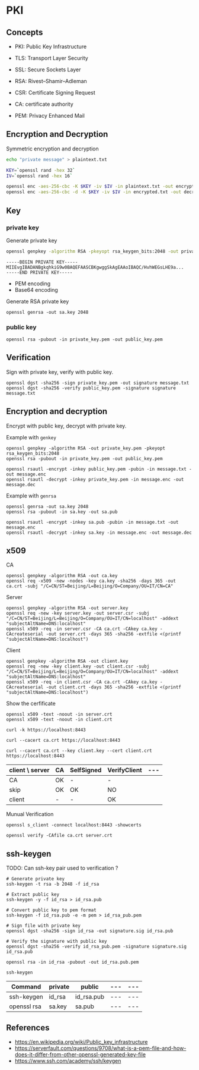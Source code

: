 # PKI

## Concepts

* PKI: Public Key Infrastructure

* TLS: Transport Layer Security
* SSL: Secure Sockets Layer

* RSA: Rivest–Shamir–Adleman


* CSR: Certificate Signing Request
* CA: certificate authority
* PEM: Privacy Enhanced Mail

## Encryption and Decryption

Symmetric encryption and decryption

```bash
echo "private message" > plaintext.txt

KEY=`openssl rand -hex 32`
IV=`openssl rand -hex 16`

openssl enc -aes-256-cbc -K $KEY -iv $IV -in plaintext.txt -out encrypted.txt
openssl enc -aes-256-cbc -d -K $KEY -iv $IV -in encrypted.txt -out decrypted.txt
```


## Key

### private key

Generate private key
```bash
openssl genpkey -algorithm RSA -pkeyopt rsa_keygen_bits:2048 -out private_key.pem
```

```
-----BEGIN PRIVATE KEY-----
MIIEvgIBADANBgkqhkiG9w0BAQEFAASCBKgwggSkAgEAAoIBAQC/HvhWEGsLHE9a...
-----END PRIVATE KEY-----
```

* PEM encoding
* Base64 encoding

Generate RSA private key
```
openssl genrsa -out sa.key 2048
```

### public key

```
openssl rsa -pubout -in private_key.pem -out public_key.pem
```

## Verification

Sign with private key, verify with public key.

```
openssl dgst -sha256 -sign private_key.pem -out signature message.txt
openssl dgst -sha256 -verify public_key.pem -signature signature message.txt
```


## Encryption and decryption

Encrypt with public key, decrypt with private key.

Example with `genkey`

```
openssl genpkey -algorithm RSA -out private_key.pem -pkeyopt rsa_keygen_bits:2048
openssl rsa -pubout -in private_key.pem -out public_key.pem

openssl rsautl -encrypt -inkey public_key.pem -pubin -in message.txt -out message.enc
openssl rsautl -decrypt -inkey private_key.pem -in message.enc -out message.dec
```

Example with `genrsa`
```
openssl genrsa -out sa.key 2048
openssl rsa -pubout -in sa.key -out sa.pub

openssl rsautl -encrypt -inkey sa.pub -pubin -in message.txt -out message.enc
openssl rsautl -decrypt -inkey sa.key -in message.enc -out message.dec
```

## x509

CA

```shell
openssl genpkey -algorithm RSA -out ca.key
openssl req -x509 -new -nodes -key ca.key -sha256 -days 365 -out ca.crt -subj "/C=CN/ST=Beijing/L=Beijing/O=Company/OU=IT/CN=CA"
```

Server
```shell
openssl genpkey -algorithm RSA -out server.key
openssl req -new -key server.key -out server.csr -subj "/C=CN/ST=Beijing/L=Beijing/O=Company/OU=IT/CN=localhost" -addext "subjectAltName=DNS:localhost"
openssl x509 -req -in server.csr -CA ca.crt -CAkey ca.key -CAcreateserial -out server.crt -days 365 -sha256 -extfile <(printf "subjectAltName=DNS:localhost")
```

Client
```shell
openssl genpkey -algorithm RSA -out client.key
openssl req -new -key client.key -out client.csr -subj "/C=CN/ST=Beijing/L=Beijing/O=Company/OU=IT/CN=localhost" -addext "subjectAltName=DNS:localhost"
openssl x509 -req -in client.csr -CA ca.crt -CAkey ca.key -CAcreateserial -out client.crt -days 365 -sha256 -extfile <(printf "subjectAltName=DNS:localhost")
```

Show the cerfificate
```shell
openssl x509 -text -noout -in server.crt
openssl x509 -text -noout -in client.crt
```

```
curl -k https://localhost:8443
```

```
curl --cacert ca.crt https://localhost:8443
```

```
curl --cacert ca.crt --key client.key --cert client.crt https://localhost:8443
```

| client \ server | CA | SelfSigned | VerifyClient | --- |
| --- | --- | --- | --- | --- |
| CA | OK | - | - | |
| skip | OK | OK | NO | |
| client | - | - | OK | |

Munual Verification

```
openssl s_client -connect localhost:8443 -showcerts
```

```
openssl verify -CAfile ca.crt server.crt
```

## ssh-keygen

TODO: Can ssh-key pair used to verification ?

```shell
# Generate private key
ssh-keygen -t rsa -b 2048 -f id_rsa

# Extract public key
ssh-keygen -y -f id_rsa > id_rsa.pub

# Convert public key to pem format
ssh-keygen -f id_rsa.pub -e -m pem > id_rsa_pub.pem

# Sign file with private key
openssl dgst -sha256 -sign id_rsa -out signature.sig id_rsa.pub

# Verify the signature with public key
openssl dgst -sha256 -verify id_rsa_pub.pem -signature signature.sig id_rsa.pub
```

```
openssl rsa -in id_rsa -pubout -out id_rsa.pub.pem
```

```
ssh-keygen
```

| Command | private | public | --- | --- |
| --- | --- | --- | --- | --- |
| ssh-keygen | id_rsa | id_rsa.pub | --- | --- |
| openssl rsa | sa.key | sa.pub | --- | --- |


## References

* https://en.wikipedia.org/wiki/Public_key_infrastructure
* https://serverfault.com/questions/9708/what-is-a-pem-file-and-how-does-it-differ-from-other-openssl-generated-key-file
* https://www.ssh.com/academy/ssh/keygen
